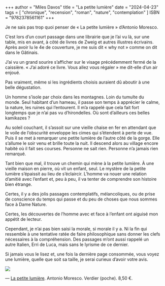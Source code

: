 +++
author = "Miles Davos"
title = "La petite lumière"
date = "2024-04-23"
tags = [
    "chronique", "recension", "roman", "nature", "contemplation"
]
ISBN = "9782378561161"
+++

Je ne sais pas trop quoi penser de « La petite lumière » d’Antonio Moresco.

C’est lors d’un court passage dans une librairie que je l’ai vu là, sur une table, mis en avant, à côté de livres de Zweig et autres illustres écrivains. Après avoir lu le 4e de couverture, je me suis dit « why not » comme on dit dans le Gâtinais.

J’ai vu un grand sourire s’afficher sur le visage précédemment fermé de la caissière. « J’ai adoré ce livre. Vous allez vous régaler » me dit-elle d’un air enjoué.

Pas vraiment, même si les ingrédients choisis auraient dû aboutir à une belle dégustation.

Un homme s’isole par choix dans les montagnes. Loin du tumulte du monde. Seul habitant d’un hameau, il passe son temps à apprécier le calme, la nature, les ruines qui l’entourent. Il m’a rappelé que cela fait fort longtemps que je n’ai pas vu d’hirondelles. Où sont d’ailleurs ces belles kamikazes ?

Au soleil couchant, il s’assoit sur une vieille chaise en fer en attendant que le voile de l’obscurité enveloppe les cimes qui s’étendent à perte de vue. Puis il se met à remarquer une petite lumière de l’autre côté de la gorge. Elle s’allume le soir venu et brille toute la nuit. Il descend alors au village encore habité où il fait ses courses. Personne ne sait rien. Personne n’a jamais rien remarqué.

Tant bien que mal, il trouve un chemin qui mène à la petite lumière. À une vieille maison en pierre, où vit un enfant, seul. Le mystère de la petite lumière s’épaissit au lieu de s’éclaircir. L’homme va nouer une relation d’amitié avec l’enfant et, peu à peu, il va tenter de comprendre son histoire bien étrange.

Certes, il y a des jolis passages contemplatifs, mélancoliques, ou de prise de conscience du temps qui passe et du peu de choses que nous sommes face à Dame Nature.

Certes, les découvertes de l’homme avec et face à l’enfant ont aiguisé mon appétit de lecteur.

Cependant, je n’ai pas bien saisi la morale, si morale il y a. Ni la fin qui ressemble à une tentative ratée de faire philosophique sans donner les clefs nécessaires à la compréhension. Des passages m’ont aussi rappelé un autre Italien, Erri de Luca, mais sans le lyrisme de ce dernier.

Si jamais vous le lisez et, une fois la dernière page consommée, vous voyez une lumière, quelle que soit sa taille, je serai curieux d’avoir votre avis.

![](/images/la-petite-lumiere.jpeg)

—
[La petite lumière](https://editions-verdier.fr/livre/la-petite-lumiere-2/). Antonio Moresco. Verdier (poche). 8,50 €.
